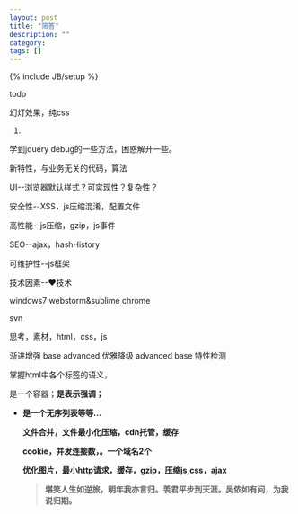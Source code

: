 ```yaml
---
layout: post
title: "简答"
description: ""
category:
tags: []
---
```

{% include JB/setup %}

todo

幻灯效果，纯css

1.
学到jquery debug的一些方法，困惑解开一些。

新特性，与业务无关的代码，算法

UI--浏览器默认样式？可实现性？复杂性？

安全性--XSS，js压缩混淆，配置文件

高性能--js压缩，gzip，js事件

SEO--ajax，hashHistory

可维护性--js框架

技术因素--❤技术

windows7 webstorm&sublime chrome

svn

思考，素材，html，css，js

渐进增强 base advanced 优雅降级  advanced base   特性检测

掌握html中各个标签的语义，<div>是一个容器；<strong>是表示强调；<ul><li>是一个无序列表等等…

文件合并，文件最小化压缩，cdn托管，缓存

cookie，并发连接数，。一个域名2个

优化图片，最小http请求，缓存，gzip，压缩js,css，ajax











>堪笑人生如逆旅，明年我亦言归。羡君平步到天涯。吴侬如有问，为我说归期。
